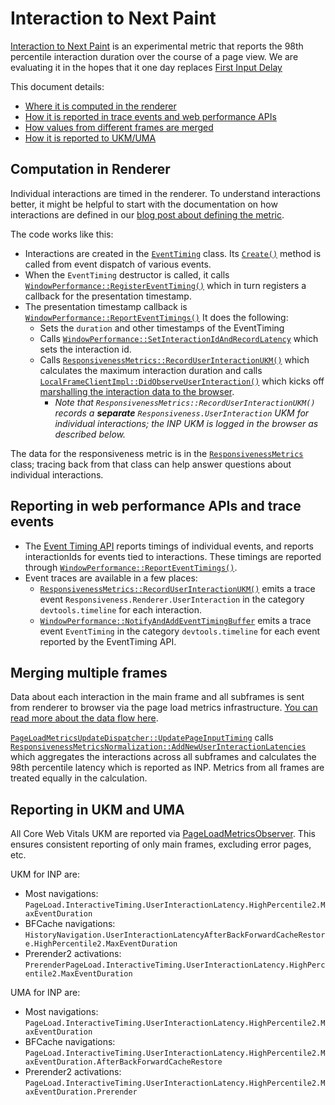 # Interaction to Next Paint

[Interaction to Next Paint](https://web.dev/inp) is an experimental metric that
reports the 98th percentile interaction duration over the course of a page view.
We are evaluating it in the hopes that it one day replaces
[First Input Delay](https://web.dev/fid)

This document details:
* [Where it is computed in the renderer](#Computation-in-Renderer)
* [How it is reported in trace events and web performance APIs](#Reporting-in-web-performance-APIs-and-trace-events)
* [How values from different frames are merged](#Merging-multiple-frames)
* [How it is reported to UKM/UMA](#Reporting-in-UKM-and-UMA)

## Computation in Renderer

Individual interactions are timed in the renderer. To understand interactions
better, it might be helpful to start with the  documentation on how interactions
are defined in our
[blog post about defining the metric](https://web.dev/better-responsiveness-metric/#group-events-into-interactions).

The code works like this:

* Interactions are created in the [`EventTiming`](https://source.chromium.org/chromium/chromium/src/+/main:third_party/blink/renderer/core/timing/event_timing)
  class. Its [`Create()`](https://source.chromium.org/chromium/chromium/src/+/main:third_party/blink/renderer/core/timing/event_timing.cc;l=95;drc=b41db61995ded8bd8ee37dfba0c09d7c17d78e55;bpv=1;bpt=1)
  method is called from event dispatch of various events.
* When the `EventTiming` destructor is called, it calls
  [`WindowPerformance::RegisterEventTiming()`](https://source.chromium.org/chromium/chromium/src/+/main:third_party/blink/renderer/core/timing/window_performance.cc;drc=b41db61995ded8bd8ee37dfba0c09d7c17d78e55;bpv=1;bpt=1;l=381)
  which in turn registers a callback for the presentation timestamp.
* The presentation timestamp callback is
  [`WindowPerformance::ReportEventTimings()`](https://source.chromium.org/chromium/chromium/src/+/main:third_party/blink/renderer/core/timing/window_performance.cc;l=441?q=WindowPerformance::ReportEventTimings&ss=chromium)
  It does the following:
  * Sets the `duration` and other timestamps of the EventTiming
  * Calls
    [`WindowPerformance::SetInteractionIdAndRecordLatency`](https://source.chromium.org/chromium/chromium/src/+/main:third_party/blink/renderer/core/timing/window_performance.cc;l=562;drc=1d8b1965b96c021ee069a3ebda38be7aaf8a5786;bpv=1;bpt=1?q=WindowPerformance::ReportEventTimings&ss=chromium)
    which sets the interaction id.
  * Calls
    [`ResponsivenessMetrics::RecordUserInteractionUKM()`](https://source.chromium.org/chromium/chromium/src/+/main:third_party/blink/renderer/core/timing/responsiveness_metrics.cc;l=186;drc=1d8b1965b96c021ee069a3ebda38be7aaf8a5786;bpv=1;bpt=1)
    which calculates the maximum interaction duration and calls
    [`LocalFrameClientImpl::DidObserveUserInteraction()`](https://source.chromium.org/chromium/chromium/src/+/main:third_party/blink/renderer/core/frame/local_frame_client_impl.cc;l=712;drc=1d8b1965b96c021ee069a3ebda38be7aaf8a5786;bpv=1;bpt=1)
    which kicks off [marshalling the interaction data to the browser](../../passing_data_from_renderer_to_browser.md).
     * *Note that `ResponsivenessMetrics::RecordUserInteractionUKM()` records a
       **separate** `Responsiveness.UserInteraction` UKM for individual interactions;
       the INP UKM is logged in the browser as described below.*

The data for the responsiveness metric is in the
[`ResponsivenessMetrics`](https://source.chromium.org/chromium/chromium/src/+/main:third_party/blink/renderer/core/timing/responsiveness_metrics.cc;l=186;drc=1d8b1965b96c021ee069a3ebda38be7aaf8a5786;bpv=1;bpt=1)
class; tracing back from that class can help answer questions about individual
interactions.

## Reporting in web performance APIs and trace events

* The [Event Timing API](https://w3c.github.io/event-timing/) reports timings of
  individual events, and reports interactionIds for events tied to interactions.
  These timings are reported through
  [`WindowPerformance::ReportEventTimings()`](https://source.chromium.org/chromium/chromium/src/+/main:third_party/blink/renderer/core/timing/window_performance.cc;l=441?q=WindowPerformance::ReportEventTimings&ss=chromium).
* Event traces are available in a few places:
  * [`ResponsivenessMetrics::RecordUserInteractionUKM()`](https://source.chromium.org/chromium/chromium/src/+/main:third_party/blink/renderer/core/timing/responsiveness_metrics.cc;l=186;drc=1d8b1965b96c021ee069a3ebda38be7aaf8a5786;bpv=1;bpt=1)
    emits a trace event `Responsiveness.Renderer.UserInteraction` in the
    category `devtools.timeline` for each interaction.
  * [`WindowPerformance::NotifyAndAddEventTimingBuffer`](https://source.chromium.org/chromium/chromium/src/+/main:third_party/blink/renderer/core/timing/window_performance.cc;l=562;drc=1d8b1965b96c021ee069a3ebda38be7aaf8a5786;bpv=1;bpt=1?q=WindowPerformance::ReportEventTimings&ss=chromium)
    emits a trace event `EventTiming` in the category `devtools.timeline` for
    each event reported by the EventTiming API.

## Merging multiple frames

Data about each interaction in the main frame and all subframes is sent from
renderer to browser via the page load metrics infrastructure.
[You can read more about the data flow here](../../passing_data_from_renderer_to_browser.md).

[`PageLoadMetricsUpdateDispatcher::UpdatePageInputTiming`](https://source.chromium.org/chromium/chromium/src/+/main:components/page_load_metrics/browser/page_load_metrics_update_dispatcher.cc;l=726;drc=1d8b1965b96c021ee069a3ebda38be7aaf8a5786;bpv=1;bpt=1)
calls
[`ResponsivenessMetricsNormalization::AddNewUserInteractionLatencies`](https://source.chromium.org/chromium/chromium/src/+/main:components/page_load_metrics/browser/responsiveness_metrics_normalization.cc;l=61;drc=1d8b1965b96c021ee069a3ebda38be7aaf8a5786;bpv=1;bpt=1)
which aggregates the interactions across all subframes and calculates the 98th
percentile latency which is reported as INP. Metrics from all frames are treated
equally in the calculation.

## Reporting in UKM and UMA

All Core Web Vitals UKM are reported via
[PageLoadMetricsObserver](/chrome/browser/page_load_metrics/observers/README.md).
This ensures consistent reporting of only main frames, excluding error pages,
etc.

UKM for INP are:
* Most navigations: `PageLoad.InteractiveTiming.UserInteractionLatency.HighPercentile2.MaxEventDuration`
* BFCache navigations: `HistoryNavigation.UserInteractionLatencyAfterBackForwardCacheRestore.HighPercentile2.MaxEventDuration`
* Prerender2 activations: `PrerenderPageLoad.InteractiveTiming.UserInteractionLatency.HighPercentile2.MaxEventDuration`

UMA for INP are:
* Most navigations: `PageLoad.InteractiveTiming.UserInteractionLatency.HighPercentile2.MaxEventDuration`
* BFCache navigations: `PageLoad.InteractiveTiming.UserInteractionLatency.HighPercentile2.MaxEventDuration.AfterBackForwardCacheRestore`
* Prerender2 activations: `PageLoad.InteractiveTiming.UserInteractionLatency.HighPercentile2.MaxEventDuration.Prerender`
